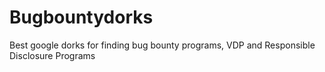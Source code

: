 # Bugbountydorks
Best google dorks for finding bug bounty programs, VDP and Responsible Disclosure Programs
